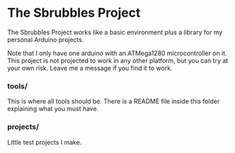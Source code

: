 # The Sbrubbles Project

The Sbrubbles Project works like a basic environment plus a library for my
personal Arduino projects.

Note that I only have one arduino with an ATMega1280 microcontroller on it.
This project is not projected to work in any other platform, but you can
try at your own risk. Leave me a message if you find it to work.

### tools/

This is where all tools should be. There is a README file inside this folder
explaining what you must have.

### projects/

Little test projects I make.
